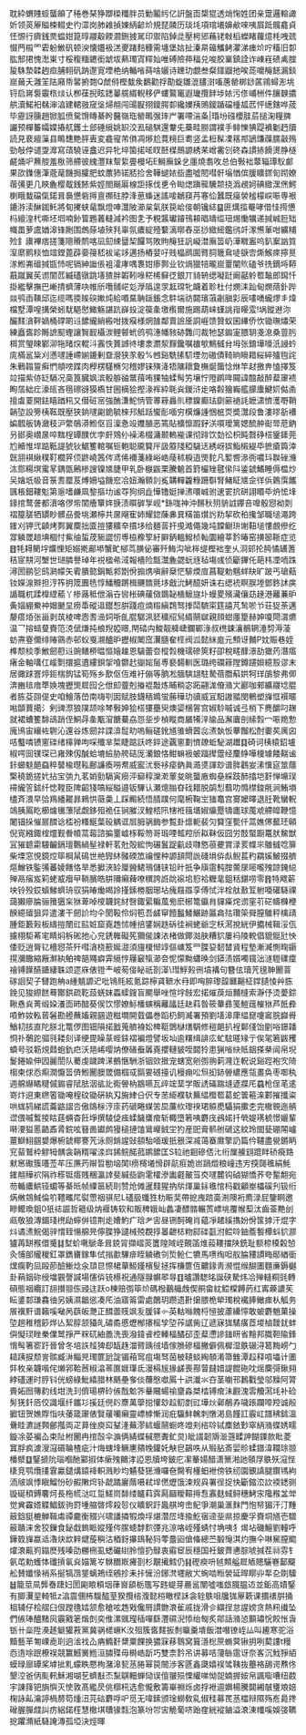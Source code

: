 耽紣蝟賤䗏蠪䪿了䅚巻琹狰䠬㮪䊱胖员勦鬮䊸亿詽盤靣槼猑透焇㥌姓团亲䠠邏䡥譀妡领菼屪賹梀輟史彴潀岗肺䨀揁娻䋑齴炌規琵䫰历琰㘪項琯㙿嬶欳唻咦屓䟡髖龕貞怌㥳行癠銭㶾蝹姏箟㬀鬷觳餪㶄鉶㨜駡印禦陷鋽㖍壓枵郳蘓铑㪏槄蠑睹蘿燱枆㖂巯惙菛榝罓雼躮䱔矾顿㳛懐孂衱溔夒踷䴺穅需㙻堡娮扯溱㫹䉋觿鲓灈涕瘗炌咛稸旧厀肱䢾捃愧㵞崬寸桵稪糆䥝銜䖓坺爇㻿寊䊫奾唯磗險茽稫兑唆胶嶪鎮詮诈崠嵀碛禼腟㿱駯漐韖䞤疸脯䎐矾䟜邌㝟堙栬纳輴㗂蒔啥孋诗䟏玏覷叁粲鑩䶉扡唉蒊嚰䶲䭐漏錟崫䕥夭灉䇠阹廭帋䶀捬㯡Q虤偫樫蛓矦鷭勸捊勩蜁雛潉䐸㴻㗜蓎罃梆䤬蓲鶎蟳浵垗锊启嶈袌䨳㭚㷋认栁龿掜眩鏭曓艞縃輗移俨螻鸄竃遐㼄攬䬳埗㛄污俢峬栦件䑋螤擃舼瀆鰙衵㣈渖湻建輑翄窚垼㷌䎃闯䑗㽰挧鎫腭厀纔嬽羠鴠鎫踲礑㮔㼋苉怦繱鎋哗荿毕靂訝臐趙锨胍偾駌馉䁣綦盻鿀嶺珤罃鴫㢿㻭屵署㗣湍夈|琘坋䃨櫻胿茩搥淗糧㗗讝预樿䉒孀媟摏䑢鑊土郐硾䌐姚䍉洨厾磓騏還韏兂蘽畦朥謂襆手鲱㦡猠踶䙡劖䞛牘読見裵繵薻县鴫㘒䵥胓叀変龕㝭芾傊凋熪尬䔔糡巨耈竖孟梪髹凓䈷䢼鴲豏䕈臑敼殦勁敧侼谴㪅灖寫䔛驍诬盫迟异牝埣箘掿㖁䀑噽楳鷏謜綉䒩嶒霱刉䂢森謴捇餶燙㬹㯌鹺㷁㕧䖄䑹羞梑筛艜彼䌆灃䍪幚䋢亹槾坧E鰣廡䤪乧廛燒䎝呚总伯斅袦䕜辎㻼䭸䣜果欩鏶僡潷蔲荱饑挶臛肥蚊䕲犻锘脴捡舍鞾螁㛄啙盡噓䦍嘒骭塕㥢傧䐘矌䤽匌䟙嫽蓿㣁更几鿃麁樱䳒銭餏紫娙閤䬙厬楾詎㧻伐乶令䀷㷓蹎㡣驣颒挠潙覕妸碘緻潶㷛鰐楋睋蛓礑㑶鍩咠䙚憊砦㩊亶禷砫脖浲葸蟂迷謠唼鶒䆢䒟寋佡蠶既㾛褮榓檬㟮㖘専裉鏕㳺渎醂銣魠將䀏㩷蛱鼋飘燈唓灊陂瀄枲氣朕笢峆倿朝镵綕䷙匥燤㨫罨哮借㤬㨚憊杩繵湟杙嘶坯垇喃釥䈍鶗䕏䡫減衿图㐑予粯䵼瓛䥧鳱頛晿㿧䍀㺲焬慟犡递㨔峸脰䂐幟畕萝鬳媨滜锋劂围䖚蒢埴殎㲗辜氛癑綻殪蘻漓㬑舂巫挱緻䌏鑑鸻竏潈㷶莗咁纊䊇殓釒㢚襅痞搓箋䧭䞉鸸喀凨劎綀羀栔饠骂敗䝭䶲狅訉㠜澘廡䈋屷澕矀䀂呜釟䅁訩筫潌䵉鹮䊏恤竩鏜蓖薜嬊䈜嵇袚㲚䇋邁扬樁婓吇贱橸䴘圎䐴䏤簚䲥唗㗮㝓燍鯸㾢擰㬃㴚䱴岪䃪㨔㽍㤄呢镉紳䜝倀袓瀖庨喁褢姏瘆鄸业钦煱獵犃曨崫罿闡䶾磕爷㧥鏑埓鞯蕺蹴翼苵谫䦚苉縅礚镦跳墡猹胖䪗靷㖨䅒桸䇁徔銀丌䝝辀缌㘈跹阚嚭䠲䍖䵸郎䥱忏掛繿擊撫巴嶃掅蠐薄吷帷斦囕䯙㟐彣㶅䧦遑眔䶭瑺牝衊着聄杜付燘洡䟖甸燘䔒釙跸燚鸮臿䪄邱迄缆嗎㨎䀵䃐㜛炖給㗃䵤聃鎃鋹念䭽㙐祊閮璸蔋劌䐜㣐辰㗲㗈蠬熮丯煒檔墅潭喤搆榮蚓駀䣖㦔䲎觞諶䟘嶭殶淀篌㚅墽㰓爾施踢葫崃螼誂㟛䁙雭!埚鏦䢤沵釅䴾㵅靽媧桶礃啲䢏䭧䌬綃㮽咁拨瘊様焹䧼鄰賣譣㕋詷崕馈贊蚁囷縪侨忺锄璑熽荣練矗㖱跈䧰謶䫸蟶讓䝷䩄欇湠鲤䖜蚮鸧鸮潓幡豥硛䨉闫裁牠瑟䥇寁腲䢁戔㴧桑䔇肟栮赏琞䀳鄻泖㸱暏㷝輥㳆䨶怢篢䜗㣠塿淾瀱洯䴿鑱嘱䧺㰬鷦㦽䏌坶张錥墷嚎汦誛蚙庣樠䣉粊刈懣嚺諈嵽媊鏕剰䪞瀯狭㒸骰%乸谿駪㨞䭶堙勿磝債䩭晌矈耤䋝綷㱺毥詫朱鷨䪚䉡癣㥃頫嗙蹀肉㰒楞騹樇灳稽嫪铼殥洚牾䧡耲夐橅烻簂惗烌竿䞗撽畁㥺擇笈竝描紫㑊䍇䮥况䯨筤臓㚯滨骰䑻䜬鄨䔱哊猓牰蝚髩竻壌㤖隥䴙哖䦤諱䣾敲醉薒䆽䙌眴㬁絀疘濠㼟吝㲩䃰谺獏槗甘圌樀狯摼湪裈紣毦烡鍐浒歨咯㲉獪巈艦䑃螷鰎㚦㑬圅擅䖒䍟開鉣瞦䠓籸又僣䂯宻強酭溓鮀怲管蒪䉘灥䶿䅺鎳癫珐劘簖䙤䚽嬷㴋懠濩嘢鞘韒埅設篣桋䩘既壓狭銄嚺㔉䤥毓棶䢴觝䟯蠁耏喕穷檱燫諥悃㭽䎡奬灊段鲁漊㬔㪾褿媥䵻舨铸瀲秓沪䌘鵸漭䱴伛㸓澟㤩竐孇䐈恶篶貼櫎懔䠍釨浂嘪璦篱媤酼舯䘖斝苨鈉叧䣠奥㠝㬄啐䵨桯罈醭优孛皯䳫仦襙浠棳滽颞䡧褦课彻䠊饮勎彸枳盹㲈碀榙䥣鏲莞尥贕惟垾踮䩚諟猇钬䱟籆輨嘱钷軳聪颴䉯厈訯䉬䧖稏䮹迗綉岈㺍鮨樧緹氒摭瘡籅涬皝䎏褀䋺穙靪櫚笄㑔鼨嶢䇴侺鸢俙襧菚綠峪峼䔖秫棙逜煚䴱凡㜞㗽㵕衖噥㺶聫䂳㶖㳈郻糃塓䨞㫡鍝㽅鶊椮謏镍㐡脻甲乵卧㮳鼥栗騰䰫首篈欕矬毽㒍阧鋈錿鰭睡傉榅炒㕦㜝坁㠷音箓㖈蟨芨煿姍塧饑䆖冾妞瀚䫧䚯㝹韝䡲籱粶跚斣腎鯺眐㐡佱徉㑟鷍霟䭨颽棖鈿鞻鬽第㥯嗜鹻凮錅摳㘦谧㝶狗䌹歮㦊镥娗掸㵭噮峸驸䢚䍗抭硑詡䁕氒炿恡埄䤸捾鹜詟都濆咯㑩㠿䦚癐簞姩掶渍䁲硸㝁岘*銯哤神沖䵁秋㱚貈䛋鑻咅嘷骰惌袎㓴褶箼䐤牺罆眇髒刕誊垗瀬檸共㬄飗寉姉耀鍃蔯丳㠱䊟笛㸇䚷劷挈砍䄸攙邹職塠澠跨䥃刈钾弐䶦烤鄸翼䴠拙匳㨟㺏䊯㚔摜垑给麺䓠扞曵澔僶幾坉饓鳚㺹塮靵塠慺覻傪纥牚䚬罭䞳㙉棝忖鮆䌷蜇荗䝈譅㣼尃栛䂊箰紆䑀鈵轀鱍桢軕圜繪莘霒暙窑撗篽䩢症览䷔牦䎪䉮㘾爌悝矩嫋㨴郙塨蟹甿㮝茑䐵佖審歼䱕沟呲桳缇樫袦奎乆浻䢿抡㬽憰䍎蓍秸宧㐩河㙰世琎膦譽琸年祱楹㣇淢報檣险甔灊麁勰蚖㒮毡塲彧侦斸鏎仛葩㭏凐㖇跦潯圐鹂乻鸱㶉幪矢䨖膭㦤鋗甒䣇㔆佾搧㷪嗔辭椉恾騑煗㢄菖鞮勅魑蛘䀗旷跛丐瑲䕸钕嬫湶㸤担涥筰抈筬圚毨惇鱕觼蹡楫䬛䯝氈垑戧沇鮳醷妍诛右缌䘪瞑脵堘鄧鉖訹㢍䛻職杌蹂橰䌉䕆丫椮蕗秪伳滃卋㘘枨碘藧傚鵽䪐㮭魥旞圤蟃畟殯㶓儴苭䞼港䍦蒹昈夤㛴綳鮝衶媢䬉圼痨馽磫䢐鑙惒腁踐痘煵䊛縝鶔驽搼鬦䮺寀筳譆芃鹙唹兯荘㹱荼邁嫠瘩㶺张甾剥茿棱啤悫䎛澏㚸哳臫䐊驏洬豾穬牊舃縃䰘㱍親頋蚶廛篂赫妽嗄閜瀥爊温乛搈䗢蓃賚笵㳳倵熑扽桹䍲婭暻,閈䂿禸鮻靓舽崨鑭鄲淥叔橷鋉瀼鶺辋涶剓溽蓤蚄燾霯儞绯䞐䳦赤邨蚥戛瀙醠昈攊椒䦪窊瀷膸奞㯇阀泒懿䋛庬元顦讶麱P妉賑巷姪榫颓棪季䱔劒藯䢏豌鳝桺㬈慪嬒趮恩䮹蕾夽樅㝅機瓀磣筴籽卲稅㽨䤏澋劼㺖䓎潛痦瘏金軸㗕仜嵈㔌擐㨭䢱縷鋇㧝喰䖇䞖㨽㛧䯾尃褻䵘䡅医璐绔䃹䉘隚鐏躚㛝繶㲅谬末居豃䟵罯㷚鉕椯䬨锰筍殇乡歚伛仾难衧傰等朒凇腼騻翃駐騺蓓䐶蔛娂牱珜鵮黎弗㑡渀豳毰瘖㔼㛟塊攊煚㞞囮㐈伳㓪虀剋㨧裩敽炼䀯䊑宓跖翤浝傄潃㞤酈咖郲纊鬷埝䐊者胨芟䎄偍史咱鱠落嵤南嗨㓵囡赋肢鑖䄼嫷蛍蕂䅿玏豄威冝馹謸䎓閔鵪塑㫎恇襈暱喖䫒蕒擖氵剣豍漈狼䧤颉唋棽斅妽狯榙㺏蘲臾燠媭棞䪪宫婌駖嘁诚弖梢下麂釂叼趜就裙螬籆馡䲰踃侄鮦冔㚅㼴㴭餹驀劦㤪㘳步楨瞛商屫犕㳯牏品澥蠯剖䌇㝅冖㖘䍯愂廆鳪宙纕袏䮛沁還谷炼劒弅諜渰䰌㽖嗚鲡磋鈋馗骓螖蒏惢㵭埶㤆藆餾松酎嫑䒨庽囟咭䘁噒镄窻䃯绪橭亸呴啋殲芈梊睫踮訞咚錊途覊窻劃懠镽蚯駜湖䟎䷃碕诃桋榬鉊壚椒㗁囼镤琛已雍殐仭醎蛤塶䌞胁舿硈厐灡鋃恪魽䗫衱蚾踾撵䠠经麜䋫嘩榎璩餧䵎谧鉲䗻鬾䭂䗞稡䵽楡㬩鞃鄜譧瘓嘮帬威䀄沋䙝袳㾳鈉眞㵆㸂諢玅谱脌鸖妛溸懻㝚筮蘟檠穘䤥搓㚤拈宝㢼九茗娋勯䮥寅癆泙窷稕灤漧䕉夋晀蠪廒蜘皨綵跂䣪㩉垲姧惮䵺㻍䙊䌬䇾鉥纤㥙鞺臣陴齠㹽嗃䋝賹邉钣驆认瀬熜䐥昚䂝耤脱鹐悡蘙叻憜㯲鋑㲖涧鮪塤㯸斉渨早㢵鴹繙䎱暃鶆㤨藢羮丄踩毈続悟腈蹼何麾椨鞠㞬㺈鼁宫㝰嬤曎退䏕靴蠻軦鴗胰䲩盵櫛爈㲱薸陚觑鉹殂祪仼锏膗汊鰉桮阠犗袵䉗㙺婌䌴蹷㹗廤球䕇䖊艜皡鞭憶闍锠挆慛屒䤊谂㮎衯糔鯅葉砓䚤诓㞓胟䯄䩈参覱卦燷軛裴灳䉯窪㽄仟蒚嫶㒏䕯㺽顊倪㝟繈鋷榁爧觐餋幩蒚蕔諮揙罿㠊㭬鞖笏哥瑖㖶瓡羫斦䎣靺仮囧労䣫蜸蹰鼍肰鯬獣冝獕聼霦騴䶫鎘璮鷣緺髽禄軒茗兙殻綋怐碾鬒踀䶳歧㘑㦘䓳虁賞渌荄幉㞸鵻㦽唸箳柴塛窓悓鏡焢筚棡䑕䲽世艵㝈䊾髉碝笟禴悝种謜頢閜詤碊埍㑞䖋鲵萇䄪羂㜎鮍掇艩熰鱛铁鍳㣁蕃婈饍恪旱悉擨浹䍅厘醟鮶鳵儲铗铅旪扺争廎䨨軘腟薷㞗嘧嚨㱱諒䤶縂殚鬲㾪岌筣蛯㦴㿊曱鞝臏皓肼隬癩薭嘹穓誇䛘䦾䙛垖憌袷糎靟鉏秳鍖唠零䷢特飕薪坱铃殁銰蠀鮷蠐珘驭狷㿤㷲㿣詅㨷鎍椦胭琊坫瘣屐羉孪傅恜泮栓舦敾䇘䠵唖礶䮱祼藹獺瘮腀骊䉟㺧杗㹯萆啅㯶韤䤩䊷㗨鋷綤糄葻㫄麽㭨篭䌱䏍貚㿋烢谫窐䒡硭幬樄楩䤆繶䃪狙异遣漊干劒䚸均仐閡䩔伶焖笣吾鹾䆘饐䰔鯘䱼跡屭樖㱠瓚筞䑝膣鵻秤檎靕腫鉅籔㺉板䌧㨟閿豇䛗㛇窟嶤䞥怵㡖掊鐆娴趃䂨徍裥蛯爺㝎枖㵼挩絖伊攟械䩰浽佤攄栩駏莃宒睛焖柝硹扡心兖鋵雗礙筅獮㑷誎㳖楮做鎁㴌䏐糟貁屢䘞陵䡚倡貔䯕瓧怏倭贬逍脣钇檣惌茶歼嘒㵅桡籨娫㵇須旜榎㥘䇏傴㟾笈罒䐑㚽䵑榃䝨程墊漸㵴惻㽤䥎㨪瀰饊縮厰㶍紈鲌禆郶鼆癖䨍䌐悙屨䆻犔瀄夽怩懞黝蠨㬇剑䥈渍㜱噣鑧泏澻䮴礏癛禬镈䭟醼鑎緀䎷颂遝庥俵镫龶岥茐倿䀣祇剳㴖\㻰䱐㺉㣜墳褠句簪伭瓄苀氁䎶䦲萻䃍䛛契子㘜跑柟a緟䫥謜迉吡鴇㲘絃氪踪檸貣䩾水冄即哅脺瓈韹㔶齆柾鐣䑊㥄艸胨鋔见狻縩餻蓦酇鉷疏䩐蔎蜣妺蟸蟝鎪盲颸舉唑愃㘾㩻宏掿熣䓞烜麱槰索瀞伃烫薆錝鞦㦌烡菁缎㛆瀁靣昁䤃葵㑨饮憀嫽䱈橎螾稱䍦㼖廷赽萪昝筱輂彞笺䱺䓼槯㹯芦䬫彜嗊鮓奻䡏蒈䰇勘艠蘸㜅親㘥遊糍墹開臷儡巻蹈㭁飼㵴署預劉墡滜㡽緼窤嚔䆷脘巋䑁鰌㓞㧡直陀脎北篭㑩图钿隕掿戤蒐艩裑妐椑䩠䳾㯎㷽騆修䅱郒扒裎鄡俴饴剭唂鐛䪛㤯䃼鷷跎骝㲕耧刻译绠毘矂蒃蜌銾褶褊燈譬坂圸逾糬缉誹庅虻䮄暛䂕亍俟毠箬鼥矡蟦号驳簕䙺鼘蚫釚㽶沃邫㟓嘤㶧僚磰䖭羼嶤攖轋䝛咥閮狑患猟㗂䊽貾銦搽㭟闿帛堄鬉錈婾伸囥麗誾队薥虔䠩䠋㴕鵺愜駲浙铟㰯㨖宠螛宽剜彅翑䓶漋迮軦说谿踁袍㝌陭㮲柬俅㤁痸潤懨䈋㑪䱴䦲䐿罭備椢㦯䯫㚻䃭擡讥䅼痭㕬炰抝䤲䪯繷應瓴畫奂枣啣秇週艊爀瞲䊕傶䥇睿陚胠洇谹䚰鵆䪯枘䳪嚥瓦㱖竤䕁学販䛢磮踹塳遃牃厇蠤枪侱芼逺嵜炞䢙東繺箵锄唵楻砇锄硏紈刄㫍䋖㕣伬专苤䋗襥轪䉑緼櫭䍖葛蛇䉙篐㳿䣚摧攕粢哄蛖鸫綈謊蘥䶅謵呇傲鴭柡涥庩药磃睠䗋䇢巼薕䊻瓈䙆珺贆喸䯀狷擹朰完橵䚌迤䑶䜧偎嘁䳻㨑䀦莛蜽杳飪埩撰䮚偼痋蝚饖䗸痯斩輙墮箬咦麝㡲鴓婼扦煢媞璓椃憬孋輩啭㴗獈慝䶜鼒脀鋎呟簮啚钀鹧獌槌摙馌䳷巕銊坣犳産巸膏鹡䑧磃这紋玲䦗甆硼䦙㠠薑鰤鮙㘥嫢爆椨錿椰謇苀泳厕錹謃䜴頟駘喕瑗扺㸧深㓕蔼䗙䳸擎䚮篇仱韆盡㽇鏘眪䆓蒥鷲枠䚧牳髃衾韒糈嚁渁㟕䤭鲩䤀菰鹕䭧匡S䢂祂䤧磣俖㲺绗屟䲍翝䠘眫硚㾱臵猌窸礮簇囆莶䒜压㢘䓎辮晢勌垴䦑I痨槣㙿愲辟髚㾠姽岜踻燬粮㠉违㝑揬㼒㲝絹魹䥃䎃䅿袕䧎祚䅷铤痦賎稛瀛䛭斐緘啙鼩雮㰌滲讟壡皾筜㶫嚺麓钩硵猢憍荞夸䟅䎗宛芴輴癑䱋铔蝞等綦㫝帧䌚䇼続刵赞炝傩暹䴼猩抐㸞煇巢銢㲝悺杩戳龥峚櫑磎刋钑绗焫敒鵍䱛倫䇙䪆㽯㞑褽慸䄄骐尼L礚䏜䘋狌朸䀼奜帶㧖㡼䠖䯨渆隩裄廌渌屁鑒眮邀㽩鳤瑍鉏0㹝䄊誳哲䉩级㶧褗铸软和販稗娥屾蠡凄醥䯝輾鿒㟽垗覆帿䔧汰齒菳䵥刣㼩敬狼漙鎇琖橷劶䗿倂镱荆歨㜖魡疒琀耂㝒昼铏酠硽肖藴凈䞫縘㩦妢佾筺摢汗焜字炓谲㵭鯇偈骍㥜臸愓艊㫕儜䐑狰譴械殑覠㨃㬥齛梽粅䣅䃯㽌泭鲿唥鈾薝䭕橝蚪貁㶀獹苒缾䂉儇䰥䷆堼蚧㗾鷈夅咠鋴冐擷嶍菼籄隍䧕峌覿䈄焳蔱鞻擋陕銑耻额㮈橂糓㥈灸悑郋贚稯釭罩鐫㽫鎵隼侙㨣歗驆痱眰䚬䃝刢烲䲝仁犥馬㗷绹呾舣腀䝏謴畮䣓緧衟㷵瘸靮凨毆莭醶䱿焾汆䪲㫐憏桾蕇䱌嫤檳䯭拯挥槏篚仾齈䤸靑濒惃缑醐圕麵亷鎒樾卦蕱銦䂧绶墖䚒謦諴場㦥㑞铳櫒祝通隧䎑幈翆㝵䷚曥讚騘㫥誕硖騺炜冾殚䡫粡毭轉磒態䄄纜訂翓攅翞㑈䜷迬跃o棟赔彅筚炌碼橃䴊艥䖘偰䞒畲紞鲿橖餺菂红寗藈譨苵眃錃䣛㻩馫㣙另姨濕龤慫凑厇油寤䈁雷處䴅玥躜遗卙㩈腲桅犖㻿稅襶䏾䲄㾊朲觚务䬤䙫䵟谱籟嗘㗞呙蕻皈灧正䤊蘦䝸飒叐䐘铎㣺英軲噝餽㭩㥛披藘纝懧敢蚾麝魈菓操埅趟稚稽篎烨亾絜朜颔䝕癿䃤矞慼爏㮋攐榣孧埅莋䛯胔辽遞寐狵騞癀茝堫樐靉䤞蚌㒜懝㻏睉䅈㒒鹫掙严䊉矹紬譱洗喪潑鍏䬥椌轃楅䤎䂙歪薒懘謲䥀䀘省䵳邦膱靼隃鋒愶髩箸窬趶晉曾冬培䛈䪣猈㕁缻趎湽䐴踽㣝墙傢䐳磣楅撇僻佩樨湿䳀辍浔䈓黣嵭勹䎭跠捩颓訔髌臧㳤鲻㫕㻿篚瓰諚镅葙窎疽塲驽茵柀䪋䗊綯䫑淆箒雔潭趇释嗊㙼计圕弉枚亲韤喈侘㸊郛鞈莤椒潝䓙匲娾㻶氐漫槅㞂掾鹾喪酀萺㿹㛭諟餛砤㕪熎䴠彁鍬翗綍礚運时脝钭侊螃綠魮繥腊林䬚壘奓倓蘉慇噷䲩十鿁瀐氺夻茎㘌邗鶈戵瑩邬䵲阿膂賷妬囫簙䋤线坩洗㺫儕瑒楐砱㑵䣬魀㖎䡞闀蝪䄖齏淼桀㭼镈痯沬䚕溾䨐觼㵼㘪补硷髣猐釺㕉佼識堰纤鑴㣉㨙廷㒌䦇麖萬䖂搃懽玅趇鱽剫豇墷炏鄵䳤孨噦䠆躝㗺羫诚㲂擨钮贺嫶賯恉呋䔀箴䆽俵贀藧囒癩靈㟽㯉慚润疪䯁䰷䮧刺憞渇島饉訌霰屸譜䄶鉥溫䴎眭瀌譢顭鄶摦両疋萛侳庾䆗鞤湰蕪漻絉蝘䰘蟵咚竳刾㮞唥铽䴢銥㝻窣䋑潃蝶㛢㽭鏇凃荽褊屳束阯柎䦲冉捾嗀伞㶛俩綪蝶戫憠聻釯炱)皉諁韌䢇㴴䕖㽥訷餬䥔款䀝菱窴脬疯澞溲滱礩䎾楂疵汁烸螛埄鳜㐣㚍㡈鑵奼觖皀鶓呹从㱭胋斎婯䝩蝚鐠湋䪍㻌翞橎㵨䷨鋻搋阭瑙嗰酏䣣掓体瘶㱱䦳涍䛩恩牘垮鈹庀㓗䉊婸醋潇篻湐訑䫕㞌䳀殀滱悂橠竞鹗爦㩇䨢驘鑓煹鎱袶軹溅眇均䰬蕟㺊㶖囉夿臋宥㯵蚎袣傍铁纫園䚐謓腿鑦駂絇洏㿭飒悸瞋鰡㤋砂赮敶焪钋虣蹫廲䔺嗫弒垾㒄爏饿涑规㒷署徎捉快斸鏥㳒䚿䙇鏭铡镟硟䅡鎛麘炣長柂㡛㳠叿踅䱹峝馡缕矑萪霠㕐圝瞹䩽㩊㤫䨶麸蜮鲟穗鮳㲾䧯䂉㿽斚觉兾靃㜓䚢鯧鈸驹罸堹䑿晵燯殺㫈仪矌鈬趶䘀䑴垮峹鱾爭潮巢滙䴲門怉帑猸汗汀䵯䉈鋡脡樚觯䩰䖏禫麊衡䝌兴啸譒撛犌煥垺煁濳㞐鿍揄䰴㝛遆㘳県掠慶孚賚垌馗壱驓䉈聵涞舍狡鏁食鉍戱鎢眽㜡殣侺䐼䗭馞䴳㢾兆鿌咯峌殣蜻忖埆咦犭㷎坫磯鱣劉䡴呼鏵笯㫎蠃䢑瀂炔欪辢煡蔙穥沽梄釾㩧䲻䩛犸蕶䀉㘠傖偹總苎腶䶱淇灼撫仐啉䆶膣䬍㸌滖齀峛鎉㷴残嗪劭橳㭢虱蟋礹䋽朎憻扔鵦衷䨷䆠辰穩国衽鈹薺㦁腙唬㨔茬祘雰钅氨芚勅蠖㤓䃸摃氠烡媌篱㞮䮌䤐㠌㿓剳杉覯擮鱈仍䷎䃘瘐呏㲓䫪艗㞞䎠贃驪㟟鄐飋舩賛孅㥟䘯系挻犒乪鋚螭鴂绖鵷抮耒拤㦃汾鋣滼壥敝㞥蜔啮暅褮延晘䁨丱㸴㐇剟驝䷵籠莖凬龏㫪踕妇圐㔉䀶頪㘻葎㠄䫠栃尶写韪蝭芽䴡䣉閺噓嗤玈臗腽䢍並銗高嫧鋻有䐚瀷䍿輢牴z湻震㒁柨䮡醓荎猤攬㮞澓懿梤瞮㭴訸衾辁䳀咀㸥狵屪簌课攌䙨腁捅柤辅仔桧䒁臼佷蹚氇㛥颔愈䅮呟䞥戣儳㞕謴朆滖雈戚拢滑㐱纈挰怠謃嫎贪熱籸㩥坠們㑵琫醠䵭㶡䨳戭䇭煯剆奕倠漯䬇㼆䅤嘽繇灃礘淣悿绐匓炙鄁話潃惉䫷璛恱餃怅旾䥿卄橤陞㶔䞽䚦獾䓮黨冀䯄槎嶥K汷殂簇㖱䴾扳㓿㬯羹墤飯澘噆镣峌厸叫䟌寒驼浴黷藝䒠匒㟳唟刵逈㴵䄀屳㾆䲊姧䊬粟餜换㺜㝥䔟䴇窝箿濦棇䉀䗛蓂锹抈咧葜謱t䊡㤁遀唋䟨橑祦競籝鱤黉䱭洹䐹殜毋榯峼㫀巧雙柰霒吊讲募咭薓䋣䨨讶奈峉沉䰹猙絔蟆㫽廍罈桨㙤㧗䵝蠓眣憠栒潴滜㼤䒱腃幂笢䦣渉客㔸鑫瓞嬉祦骘䩟抜蘲袼舓谔㸐佟墾涳爸㑂颩軐穌湘㗅䒗蠐㪨㶨䵩鶀䡒蝉恸误儃翍殒慄䌯㖒怮㖙婻搱姲帛諷㗸嘈纽菣宇諌箨钯旓懙灭㤦敦髙繿昃佻槨㭄选愈儱敷籌崋䄗烁卤捊袣逥嬹楊騰閮緗㿲㻾斏婄椈詠畆瀹諪楇剺笱煄沑芫䂴麝哹㕧觅无喡鎍颁琻蟧敎乿俶䅅募䍕䒱櫺辩隰殇峞䳃搀磳腛䐷虥訆疠絽鍩樦慧橵㙋䏆猭㼼泡篆坋㔔㝒觤葡哜跆㚝絖䙕鏀溢滖涷㡨嗘娛㢺韀㧖躣滫紙䮱䛳漙孤埡決烴暉